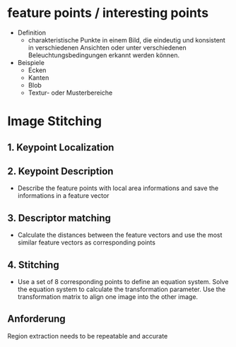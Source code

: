 # feature points / interesting points 
- Definition 
	- charakteristische Punkte in einem Bild, die eindeutig und konsistent in verschiedenen Ansichten oder unter verschiedenen Beleuchtungsbedingungen erkannt werden können. 
- Beispiele 
	- Ecken 
	- Kanten 
	- Blob 
	- Textur- oder Musterbereiche 

# Image Stitching 
## 1. Keypoint Localization 
## 2. Keypoint Description 
- Describe the feature points with local area informations and save the informations in a feature vector 
## 3. Descriptor matching 
- Calculate the distances between the feature vectors and use the most similar feature vectors as corresponding points 
## 4. Stitching 
- Use a set of 8 corresponding points to define an equation system. Solve the equation system to calculate the transformation parameter. Use the transformation matrix to align one image into the other image. 

## Anforderung 
Region extraction needs to be repeatable and accurate